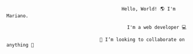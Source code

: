                                               Hello, World! 🌎 I'm Mariano.

                                                I'm a web developer 💻

                                      🔭 I’m looking to collaborate on anything 🚀 






